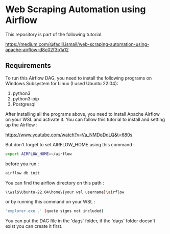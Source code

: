 # Web Scraping Automation using Airflow

This repository is part of the following tutorial:

https://medium.com/@fadlil.ismail/web-scraping-automation-using-apache-airflow-d8c02f3b1a12

## Requirements
To run this Airflow DAG, you need to install the following programs on Windows Subsystem for Linux (I used Ubuntu 22.04):
1. python3
2. python3-pip
3. Postgresql

After installing all the programs above, you need to install Apache Airflow on your WSL and activate it.
You can follow this tutorial to install and setting up the Airflow : 

https://www.youtube.com/watch?v=Va_NMDoDqLQ&t=680s

But don't forget to set AIRFLOW_HOME using this command :

```sh
export AIRFLOW_HOME=~/airflow 
```

before you run :

```sh
airflow db init
```

You can find the airflow directory on this path :


```sh
\\wsl$\Ubuntu-22.04\home\{your wsl username}\airflow
```


or by running this command on your WSL : 

```sh
'explorer.exe .' (quote signs not included)
```

You can put the DAG file in the 'dags' folder, if the 'dags' folder doesn't exist you can create it first.

